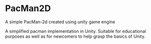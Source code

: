 # PacMan2D
A simple PacMan-2d created using unity game engine

A simplified pacman implementation in Unity. Suitable for educational purposes as well as for newcomers to help grasp the basics of Unity.
